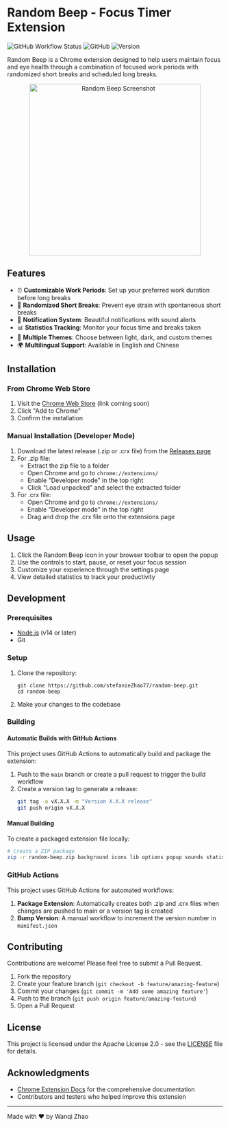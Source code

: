 # Random Beep - Focus Timer Extension

![GitHub Workflow Status](https://img.shields.io/github/actions/workflow/status/stefanieZhao77/random-beep/package-extension.yml?branch=main)
![GitHub](https://img.shields.io/github/license/stefanieZhao77/random-beep?label=license&color=blue)
![Version](https://img.shields.io/badge/version-1.0.0-blue)

Random Beep is a Chrome extension designed to help users maintain focus and eye health through a combination of focused work periods with randomized short breaks and scheduled long breaks.

<p align="center">
  <img src="docs/images/screenshot.png" width="400" alt="Random Beep Screenshot">
</p>

## Features

- ⏰ **Customizable Work Periods**: Set up your preferred work duration before long breaks
- 👀 **Randomized Short Breaks**: Prevent eye strain with spontaneous short breaks
- 🔔 **Notification System**: Beautiful notifications with sound alerts
- 📊 **Statistics Tracking**: Monitor your focus time and breaks taken
- 🎨 **Multiple Themes**: Choose between light, dark, and custom themes
- 🌍 **Multilingual Support**: Available in English and Chinese

## Installation

### From Chrome Web Store

1. Visit the [Chrome Web Store](https://chrome.google.com/webstore) (link coming soon)
2. Click "Add to Chrome"
3. Confirm the installation

### Manual Installation (Developer Mode)

1. Download the latest release (.zip or .crx file) from the [Releases page](https://github.com/stefanieZhao77/random-beep/releases)
2. For .zip file:
   - Extract the zip file to a folder
   - Open Chrome and go to `chrome://extensions/`
   - Enable "Developer mode" in the top right
   - Click "Load unpacked" and select the extracted folder
3. For .crx file:
   - Open Chrome and go to `chrome://extensions/`
   - Enable "Developer mode" in the top right
   - Drag and drop the .crx file onto the extensions page

## Usage

1. Click the Random Beep icon in your browser toolbar to open the popup
2. Use the controls to start, pause, or reset your focus session
3. Customize your experience through the settings page
4. View detailed statistics to track your productivity

## Development

### Prerequisites

- [Node.js](https://nodejs.org/) (v14 or later)
- Git

### Setup

1. Clone the repository:
   ```
   git clone https://github.com/stefanieZhao77/random-beep.git
   cd random-beep
   ```

2. Make your changes to the codebase

### Building

#### Automatic Builds with GitHub Actions

This project uses GitHub Actions to automatically build and package the extension:

1. Push to the `main` branch or create a pull request to trigger the build workflow
2. Create a version tag to generate a release:
   ```bash
   git tag -a vX.X.X -m "Version X.X.X release"
   git push origin vX.X.X
   ```

#### Manual Building

To create a packaged extension file locally:

```bash
# Create a ZIP package
zip -r random-beep.zip background icons lib options popup sounds statistics storage utils _locales manifest.json offscreen.html offscreen.js
```

### GitHub Actions

This project uses GitHub Actions for automated workflows:

1. **Package Extension**: Automatically creates both .zip and .crx files when changes are pushed to main or a version tag is created
2. **Bump Version**: A manual workflow to increment the version number in `manifest.json`

## Contributing

Contributions are welcome! Please feel free to submit a Pull Request.

1. Fork the repository
2. Create your feature branch (`git checkout -b feature/amazing-feature`)
3. Commit your changes (`git commit -m 'Add some amazing feature'`)
4. Push to the branch (`git push origin feature/amazing-feature`)
5. Open a Pull Request

## License

This project is licensed under the Apache License 2.0 - see the [LICENSE](LICENSE) file for details.

## Acknowledgments

- [Chrome Extension Docs](https://developer.chrome.com/docs/extensions/) for the comprehensive documentation
- Contributors and testers who helped improve this extension

---

Made with ❤️ by Wanqi Zhao